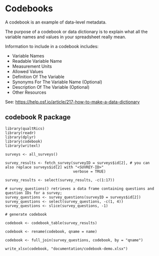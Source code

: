 # Codebooks 

A codebook is an example of data-level metadata.

The purpose of a codebook or data dictionary is to explain what all the variable names and values in your spreadsheet really mean.

Information to include in a codebook includes:

- Variable Names
- Readable Variable Name
- Measurement Units
- Allowed Values
- Definition Of The Variable
- Synonyms For The Variable Name (Optional)
- Description Of The Variable (Optional)
- Other Resources

See: <https://help.osf.io/article/217-how-to-make-a-data-dictionary>

## codebook R package

```
library(qualtRics)
library(readr)
library(dplyr)
library(codebook)
library(writexl)

surveys <- all_surveys()

survey_results <- fetch_survey(surveyID = surveys$id[2], # you can also replace surveys$id[2] with "<SUVREY-ID>"
                               verbose = TRUE)

survey_results <- select(survey_results, -c(1:17))

# survey_questions() retrieves a data frame containing questions and question IDs for a survey;
survey_questions <- survey_questions(surveyID = surveys$id[2])
survey_questions <- select(survey_questions, -c(1, 4))
survey_questions <- slice(survey_questions, -1)
  
# generate codebook

codebook <- codebook_table(survey_results)

codebook <- rename(codebook, qname = name)

codebook <- full_join(survey_questions, codebook, by = "qname")

write_xlsx(codebook, "documentation/codebook-demo.xlsx")
```